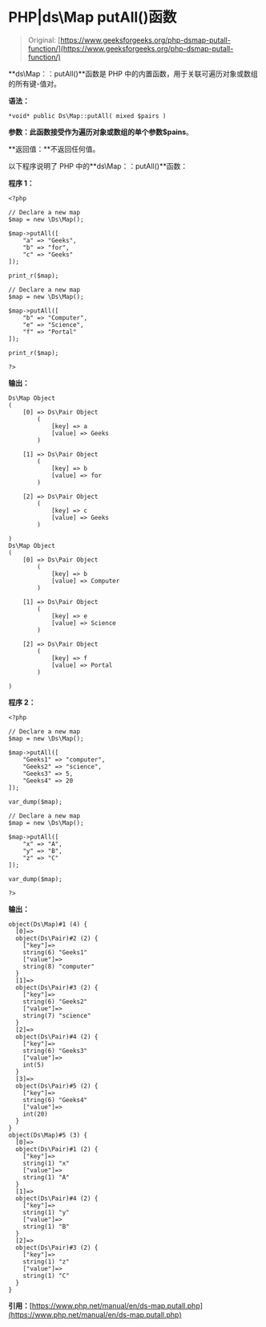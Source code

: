 # PHP|ds\Map putAll()函数

> Original: [https://www.geeksforgeeks.org/php-dsmap-putall-function/](https://www.geeksforgeeks.org/php-dsmap-putall-function/)

**ds\Map：：putAll()**函数是 PHP 中的内置函数，用于关联可遍历对象或数组的所有键-值对。

**语法：**

```
*void* public Ds\Map::putAll( mixed $pairs )
```

**参数：**此函数接受作为遍历对象或数组的单个参数**$pains**。

**返回值：**不返回任何值。

以下程序说明了 PHP 中的**ds\Map：：putAll()**函数：

**程序 1：**

```
<?php 

// Declare a new map
$map = new \Ds\Map();

$map->putAll([
    "a" => "Geeks",
    "b" => "for",
    "c" => "Geeks"
]); 

print_r($map);

// Declare a new map
$map = new \Ds\Map();

$map->putAll([
    "b" => "Computer",
    "e" => "Science",
    "f" => "Portal"
]); 

print_r($map);

?>
```

**输出：**

```
Ds\Map Object
(
    [0] => Ds\Pair Object
        (
            [key] => a
            [value] => Geeks
        )

    [1] => Ds\Pair Object
        (
            [key] => b
            [value] => for
        )

    [2] => Ds\Pair Object
        (
            [key] => c
            [value] => Geeks
        )

)
Ds\Map Object
(
    [0] => Ds\Pair Object
        (
            [key] => b
            [value] => Computer
        )

    [1] => Ds\Pair Object
        (
            [key] => e
            [value] => Science
        )

    [2] => Ds\Pair Object
        (
            [key] => f
            [value] => Portal
        )

)

```

**程序 2：**

```
<?php 

// Declare a new map
$map = new \Ds\Map();

$map->putAll([
    "Geeks1" => "computer", 
    "Geeks2" => "science",
    "Geeks3" => 5,
    "Geeks4" => 20
]); 

var_dump($map);

// Declare a new map
$map = new \Ds\Map();

$map->putAll([
    "x" => "A", 
    "y" => "B",
    "z" => "C"
]); 

var_dump($map);

?>
```

**输出：**

```
object(Ds\Map)#1 (4) {
  [0]=>
  object(Ds\Pair)#2 (2) {
    ["key"]=>
    string(6) "Geeks1"
    ["value"]=>
    string(8) "computer"
  }
  [1]=>
  object(Ds\Pair)#3 (2) {
    ["key"]=>
    string(6) "Geeks2"
    ["value"]=>
    string(7) "science"
  }
  [2]=>
  object(Ds\Pair)#4 (2) {
    ["key"]=>
    string(6) "Geeks3"
    ["value"]=>
    int(5)
  }
  [3]=>
  object(Ds\Pair)#5 (2) {
    ["key"]=>
    string(6) "Geeks4"
    ["value"]=>
    int(20)
  }
}
object(Ds\Map)#5 (3) {
  [0]=>
  object(Ds\Pair)#1 (2) {
    ["key"]=>
    string(1) "x"
    ["value"]=>
    string(1) "A"
  }
  [1]=>
  object(Ds\Pair)#4 (2) {
    ["key"]=>
    string(1) "y"
    ["value"]=>
    string(1) "B"
  }
  [2]=>
  object(Ds\Pair)#3 (2) {
    ["key"]=>
    string(1) "z"
    ["value"]=>
    string(1) "C"
  }
}

```

**引用：**[https://www.php.net/manual/en/ds-map.putall.php](https://www.php.net/manual/en/ds-map.putall.php)